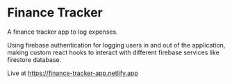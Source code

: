 # Finance Tracker
A finance tracker app to log expenses.

Using firebase authentication for logging users in and out of the application, making custom react hooks to interact with different firebase services like firestore database.

Live at https://finance-tracker-app.netlify.app
